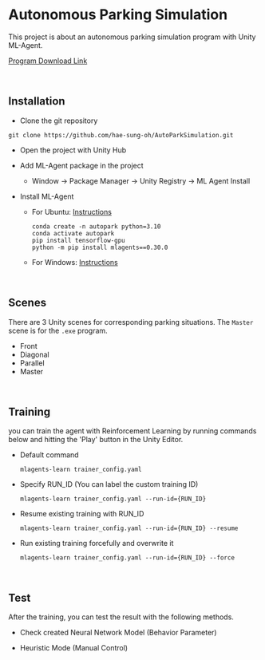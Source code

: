 # Autonomous Parking Simulation
This project is about an autonomous parking simulation program with Unity ML-Agent.

[Program Download Link](https://drive.google.com/file/d/1nP-ikZiklXb_1zPpwrG-GXffE2ixzpMr/view?usp=sharing)

<br/>

## Installation
* Clone the git repository
```
git clone https://github.com/hae-sung-oh/AutoParkSimulation.git
```

* Open the project with Unity Hub

* Add ML-Agent package in the project
    * Window -> Package Manager -> Unity Registry -> ML Agent Install

* Install ML-Agent
    * For Ubuntu: [Instructions](https://github.com/Unity-Technologies/ml-agents/blob/develop/docs/Installation.md)
        ```
        conda create -n autopark python=3.10
        conda activate autopark
        pip install tensorflow-gpu
        python -m pip install mlagents==0.30.0
        ```

    * For Windows: [Instructions](https://github.com/Unity-Technologies/ml-agents/blob/develop/docs/Installation-Anaconda-Windows.md)


<br/> 

## Scenes
There are 3 Unity scenes for corresponding parking situations. The `Master` scene is for the `.exe` program.
* Front
* Diagonal
* Parallel
* Master

<br/>

## Training
you can train the agent with Reinforcement Learning by running commands below and hitting the 'Play' button in the Unity Editor.

* Default command
    ```
    mlagents-learn trainer_config.yaml
    ```

* Specify RUN_ID (You can label the custom training ID)
    ```
    mlagents-learn trainer_config.yaml --run-id={RUN_ID}
    ```

* Resume existing training with RUN_ID
    ```
    mlagents-learn trainer_config.yaml --run-id={RUN_ID} --resume
    ```

* Run existing training forcefully and overwrite it
    ```
    mlagents-learn trainer_config.yaml --run-id={RUN_ID} --force
    ```


<br/>

## Test
After the training, you can test the result with the following methods.

* Check created Neural Network Model (Behavior Parameter)


* Heuristic Mode (Manual Control)

